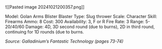 ![[Pasted image 20241021200357.png]]

Model: Golan Arms Blister Blaster
Type: Slug thrower
Scale: Character
Skill: Firearms
Ammo: 8
Cost: 300
Availability: 3, F or R
Fire Rate: 3
Range: 5-20/40/60
Damage: 4D, 3D second round (due to burns), 2D in third round, continuing for 1D rounds (due to burns.

*Source: Galladinium’s Fantastic Technology (pages 73-74)*

